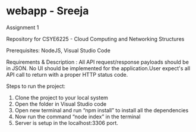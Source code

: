 # webapp - Sreeja
Assignment 1

Repository for CSYE6225 - Cloud Computing and Networking Structures

Prerequisites: NodeJS, Visual Studio Code

Requirements & Description : All API request/response payloads should be in JSON. No UI should be implemented for the application.User expect's all API call to return with a proper HTTP status code.

Steps to run the project:
1. Clone the project to your local system
2. Open the folder in Visual Studio code
3. Open new terminal and run “npm install” to install all the dependencies
4. Now run the command “node index” in the terminal
5. Server is setup in the localhost:3306 port.
